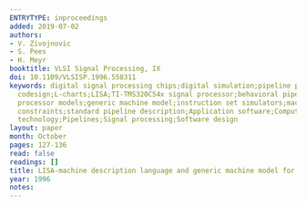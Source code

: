```yaml
---
ENTRYTYPE: inproceedings
added: 2019-07-02
authors:
- V. Zivojnovic
- S. Pees
- H. Meyr
booktitle: VLSI Signal Processing, IX
doi: 10.1109/VLSISP.1996.558311
keywords: digital signal processing chips;digital simulation;pipeline processing;specification languages;ASAP sequencer;Gantt charts;HW/SW co-design;HW/SW
  codesign;L-charts;LISA;TI-TMS320C54x signal processor;behavioral pipeline modeling;bit-accurate processor models;coarse ISA models;cosimulation environment;cycle/phase-accurate
  processor models;generic machine model;instruction set simulators;machine description language;pipeline controller;pipeline flushes;reservation tables;resource
  constraints;standard pipeline description;Application software;Computer architecture;Digital signal processing;Hardware;Hazards;Instruction sets;Paper
  technology;Pipelines;Signal processing;Software design
layout: paper
month: October
pages: 127-136
read: false
readings: []
title: LISA-machine description language and generic machine model for HW/SW co-design
year: 1996
notes:
---
```

